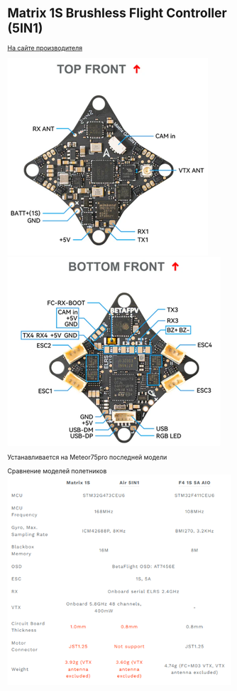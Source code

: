 # Matrix 1S Brushless Flight Controller (5IN1)
[На сайте производителя](https://betafpv.com/collections/brushless-flight-controller/products/matrix-1s-brushless-flight-controller)

![Top Front](BETAFPV_Matrix1S_TopFront.png)
![Bottom Front](BETAFPV_Matrix1S_BottomFront.png)

Устанавливается на Meteor75pro последней модели

Сравнение моделей полетников  
![](BETAFPV_Matrix_Air5in1_Comparison.png)